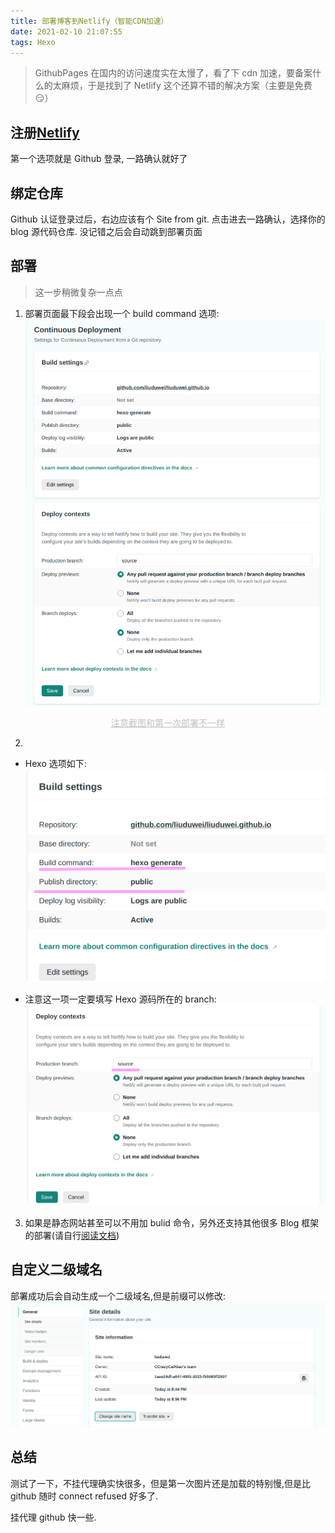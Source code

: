 ```yaml
---
title: 部署博客到Netlify（智能CDN加速）
date: 2021-02-10 21:07:55
tags: Hexo
---
```


> GithubPages 在国内的访问速度实在太慢了，看了下 cdn 加速，要备案什么的太麻烦，于是找到了 Netlify 这个还算不错的解决方案（主要是免费 😏）

## 注册[Netlify](https://www.netlify.com)

第一个选项就是 Github 登录, 一路确认就好了

## 绑定仓库

Github 认证登录过后，右边应该有个 Site from git. 点击进去一路确认，选择你的 blog 源代码仓库. 没记错之后会自动跳到部署页面

## 部署

> 这一步稍微复杂一点点

1. 部署页面最下段会出现一个 build command 选项:
![deploy-site](../images/Netlify1.png)
<center style="font-size:14px;color:#C0C0C0;text-decoration:underline">注意截图和第一次部署不一样</center>

2.

- Hexo 选项如下:
  ![Build](../images/build.png)

- 注意这一项一定要填写 Hexo 源码所在的 branch:
  ![Site](../images/site.png)

3. 如果是静态网站甚至可以不用加 bulid 命令，另外还支持其他很多 Blog 框架的部署(请自行[阅读文档](https://docs.netlify.com/configure-builds/common-configurations/))

## 自定义二级域名

部署成功后会自动生成一个二级域名,但是前缀可以修改:
![set](../images/set.png)

## 总结

测试了一下，不挂代理确实快很多，但是第一次图片还是加载的特别慢,但是比 github 随时 connect refused 好多了.

挂代理 github 快一些.
